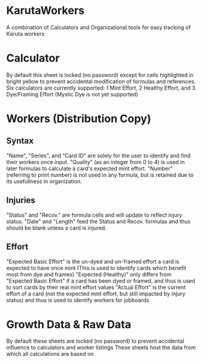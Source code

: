 # KarutaWorkers
A combination of Calculators and Organizational tools for easy tracking of Karuta workers

# Calculator
By default this sheet is locked (no password) except for cells highlighted in bright yellow to prevent accidental modification of formulas and references.
Six calculators are currently supported: 1 Mint Effort, 2 Healthy Effort, and 3 Dye/Framing Effort (Mystic Dye is not yet supported)

# Workers (Distribution Copy)
## Syntax
"Name", "Series", and "Card ID" are solely for the user to identify and find their workers once input.
"Quality" (as an integer from 0 to 4) is used in later formulas to calculate a card's expected mint effort.
"Number" (referring to print number) is not used in any formula, but is retained due to its usefullness in organization.
## Injuries
"Status" and "Recov." are formula cells and will update to reflect injury status.
"Date" and "Length" feed the Status and Recov. formulas and thus should be blank unless a card is injured.
## Effort
"Expected Basic Effort" is the un-dyed and un-framed effort a card is expected to have once mint (This is used to identify cards which benefit most from dye and frames)
"Expected (Healthy)" only differs from "Expected Basic Effort" if a card has been dyed or framed, and thus is used to sort cards by their real mint effort values
"Actual Effort" is the current effort of a card (not the expected mint effort, but still impacted by injury status) and thus is used to identify workers for jobboards

# Growth Data & Raw Data
By default these sheets are locked (no password) to prevent accidental influence to calculators and worker listings
These sheets host the data from which all calculations are based on
